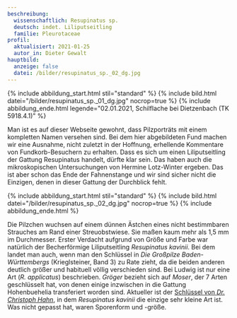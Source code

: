 ```yaml
---
beschreibung:
  wissenschaftlich: Resupinatus sp.
  deutsch: indet. Liliputseitling
  familie: Pleurotaceae
profil:
  aktualisiert: 2021-01-25
  autor_in: Dieter Gewalt
hauptbild:
  anzeige: false
  datei: /bilder/resupinatus_sp._02_dg.jpg
---
```

{% include abbildung_start.html stil="standard" %}
{% include bild.html datei="/bilder/resupinatus_sp._01_dg.jpg" nocrop=true %}
{% include abbildung_ende.html legende="02.01.2021, Schilflache bei Dietzenbach (TK 5918.4.1)" %}

Man ist es auf dieser Webseite gewohnt, dass Pilzporträts mit einem kompletten Namen versehen sind. Bei dem hier abgebildeten Fund machen wir eine Ausnahme, nicht zuletzt in der Hoffnung, erhellende Kommentare von Fundkorb-Besuchern zu erhalten. Dass es sich um einen Liliputseitling der Gattung Resupinatus handelt, dürfte klar sein. Das haben auch die mikroskopischen Untersuchungen von Hermine Lotz-Winter ergeben. Das ist aber schon das Ende der Fahnenstange und wir sind sicher nicht die Einzigen, denen in dieser Gattung der Durchblick fehlt.

{% include abbildung_start.html stil="standard" %}
{% include bild.html datei="/bilder/resupinatus_sp._02_dg.jpg" nocrop=true %}
{% include abbildung_ende.html %}

Die Pilzchen wuchsen auf einem dünnen Ästchen eines nicht bestimmbaren Strauches am Rand einer Streuobstwiese. Sie maßen kaum mehr als 1,5 mm im Durchmesser. Erster Verdacht aufgrund von Größe und Farbe war natürlich der Becherförmige Liliputseitling *Resupinatus kavinii*. Bei dem landet man auch, wenn man den Schlüssel in *Die Großpilze Baden-Württembergs* (Krieglsteiner, Band 3) zu Rate zieht, da die beiden anderen deutlich größer und habituell völlig verschieden sind. Bei Ludwig ist nur eine Art (*R. applicatus*) beschrieben. *Gröger* bezieht sich auf *Moser*, der 7 Arten geschlüsselt hat, von denen einige inzwischen in die Gattung Hohenbuehelia transferiert worden sind. Aktueller ist der [Schlüssel von *Dr. Christoph Hahn*](https://forum.pilze-bayern.de/index.php?topic=1842.0), in dem *Resupinatus kavinii* die einzige sehr kleine Art ist. Was nicht gepasst hat, waren Sporenform und -größe.